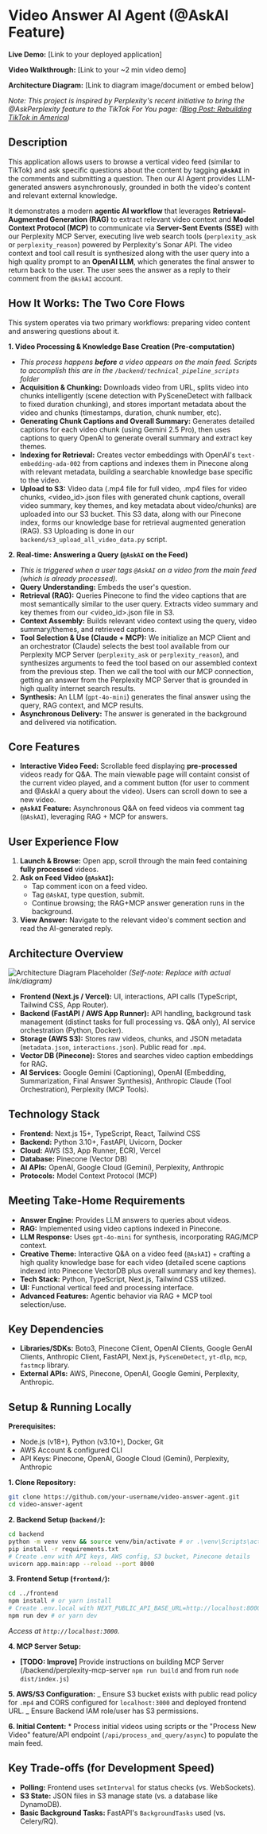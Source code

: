 # Video Answer AI Agent (@AskAI Feature)

**Live Demo:** [Link to your deployed application]

**Video Walkthrough:** [Link to your ~2 min video demo]

**Architecture Diagram:** [Link to diagram image/document or embed below]

_Note: This project is inspired by Perplexity's recent initiative to bring the @AskPerplexity feature to the TikTok For You page: ([Blog Post: Rebuilding TikTok in America](https://www.perplexity.ai/hub/blog/rebuilding-tiktok-in-america))_

## Description

This application allows users to browse a vertical video feed (similar to TikTok) and ask specific questions about the content by tagging **`@AskAI`** in the comments and submitting a question. Then our AI Agent provides LLM-generated answers asynchronously, grounded in both the video's content and relevant external knowledge.

It demonstrates a modern **agentic AI workflow** that leverages **Retrieval-Augmented Generation (RAG)** to extract relevant video context and **Model Context Protocol (MCP)** to communicate via **Server-Sent Events (SSE)** with our Perplexity MCP Server, executing live web search tools (`perplexity_ask` or `perplexity_reason`) powered by Perplexity's Sonar API. The video context and tool call result is synthesized along with the user query into a high quality prompt to an **OpenAI LLM**, which generates the final answer to return back to the user. The user sees the answer as a reply to their comment from the `@AskAI` account.

## How It Works: The Two Core Flows

This system operates via two primary workflows: preparing video content and answering questions about it.

**1. Video Processing & Knowledge Base Creation (Pre-computation)**

- _This process happens **before** a video appears on the main feed. Scripts to accomplish this are in the `/backend/technical_pipeline_scripts` folder_
- **Acquisition & Chunking:** Downloads video from URL, splits video into chunks intelligently (scene detection with PySceneDetect with fallback to fixed duration chunking), and stores important metadata about the video and chunks (timestamps, duration, chunk number, etc).
- **Generating Chunk Captions and Overall Summary:** Generates detailed captions for each video chunk (using Gemini 2.5 Pro), then uses captions to query OpenAI to generate overall summary and extract key themes.
- **Indexing for Retrieval:** Creates vector embeddings with OpenAI's `text-embedding-ada-002` from captions and indexes them in Pinecone along with relevant metadata, building a searchable knowledge base specific to the video.
- **Upload to S3:** Video data (.mp4 file for full video, .mp4 files for video chunks, <video_id>.json files with generated chunk captions, overall video summary, key themes, and key metadata about video/chunks) are uploaded into our S3 bucket. This S3 data, along with our Pinecone index, forms our knowledge base for retrieval augmented generation (RAG). S3 Uploading is done in our `backend/s3_upload_all_video_data.py` script.

**2. Real-time: Answering a Query (`@AskAI` on the Feed)**

- _This is triggered when a user tags `@AskAI` on a video from the main feed (which is already processed)._
- **Query Understanding:** Embeds the user's question.
- **Retrieval (RAG):** Queries Pinecone to find the video captions that are most semantically similar to the user query. Extracts video summary and key themes from our <video_id>.json file in S3.
- **Context Assembly:** Builds relevant video context using the query, video summary/themes, and retrieved captions.
- **Tool Selection & Use (Claude + MCP):** We initialize an MCP Client and an orchestrator (Claude) selects the best tool available from our Perplexity MCP Server (`perplexity_ask` or `perplexity_reason`), and synthesizes arguments to feed the tool based on our assembled context from the previous step. Then we call the tool with our MCP connection, getting an answer from the Perplexity MCP Server that is grounded in high quality internet search results.
- **Synthesis:** An LLM (`gpt-4o-mini`) generates the final answer using the query, RAG context, and MCP results.
- **Asynchronous Delivery:** The answer is generated in the background and delivered via notification.

## Core Features

- **Interactive Video Feed:** Scrollable feed displaying **pre-processed** videos ready for Q&A. The main viewable page will containt consist of the current video played, and a comment button (for user to comment and @AskAI a query about the video). Users can scroll down to see a new video.
- **`@AskAI` Feature:** Asynchronous Q&A on feed videos via comment tag (`@AskAI`), leveraging RAG + MCP for answers.

## User Experience Flow

1.  **Launch & Browse:** Open app, scroll through the main feed containing **fully processed** videos.
2.  **Ask on Feed Video (`@AskAI`):**
    - Tap comment icon on a feed video.
    - Tag `@AskAI`, type question, submit.
    - Continue browsing; the RAG+MCP answer generation runs in the background.
3.  **View Answer:** Navigate to the relevant video's comment section and read the AI-generated reply.

## Architecture Overview

![Architecture Diagram Placeholder](link_or_embed_your_diagram_here.png)
_(Self-note: Replace with actual link/diagram)_

- **Frontend (Next.js / Vercel):** UI, interactions, API calls (TypeScript, Tailwind CSS, App Router).
- **Backend (FastAPI / AWS App Runner):** API handling, background task management (distinct tasks for full processing vs. Q&A only), AI service orchestration (Python, Docker).
- **Storage (AWS S3):** Stores raw videos, chunks, and JSON metadata (`metadata.json`, `interactions.json`). Public read for `.mp4`.
- **Vector DB (Pinecone):** Stores and searches video caption embeddings for RAG.
- **AI Services:** Google Gemini (Captioning), OpenAI (Embedding, Summarization, Final Answer Synthesis), Anthropic Claude (Tool Orchestration), Perplexity (MCP Tools).

## Technology Stack

- **Frontend:** Next.js 15+, TypeScript, React, Tailwind CSS
- **Backend:** Python 3.10+, FastAPI, Uvicorn, Docker
- **Cloud:** AWS (S3, App Runner, ECR), Vercel
- **Database:** Pinecone (Vector DB)
- **AI APIs:** OpenAI, Google Cloud (Gemini), Perplexity, Anthropic
- **Protocols:** Model Context Protocol (MCP)

## Meeting Take-Home Requirements

- **Answer Engine:** Provides LLM answers to queries about videos.
- **RAG:** Implemented using video captions indexed in Pinecone.
- **LLM Response:** Uses `gpt-4o-mini` for synthesis, incorporating RAG/MCP context.
- **Creative Theme:** Interactive Q&A on a video feed (`@AskAI`) + crafting a high quality knowledge base for each video (detailed scene captions indexed into Pinecone VectorDB plus overall summary and key themes).
- **Tech Stack:** Python, TypeScript, Next.js, Tailwind CSS utilized.
- **UI:** Functional vertical feed and processing interface.
- **Advanced Features:** Agentic behavior via RAG + MCP tool selection/use.

## Key Dependencies

- **Libraries/SDKs:** Boto3, Pinecone Client, OpenAI Clients, Google GenAI Clients, Anthropic Client, FastAPI, Next.js, `PySceneDetect`, `yt-dlp`, `mcp`, `fastmcp` library.
- **External APIs:** AWS, Pinecone, OpenAI, Google Gemini, Perplexity, Anthropic.

## Setup & Running Locally

**Prerequisites:**

- Node.js (v18+), Python (v3.10+), Docker, Git
- AWS Account & configured CLI
- API Keys: Pinecone, OpenAI, Google Cloud (Gemini), Perplexity, Anthropic

**1. Clone Repository:**

```bash
git clone https://github.com/your-username/video-answer-agent.git
cd video-answer-agent
```

**2. Backend Setup (`backend/`):**

```bash
cd backend
python -m venv venv && source venv/bin/activate # or .\venv\Scripts\activate
pip install -r requirements.txt
# Create .env with API keys, AWS config, S3 bucket, Pinecone details
uvicorn app.main:app --reload --port 8000
```

**3. Frontend Setup (`frontend/`):**

```bash
cd ../frontend
npm install # or yarn install
# Create .env.local with NEXT_PUBLIC_API_BASE_URL=http://localhost:8000
npm run dev # or yarn dev
```

_Access at `http://localhost:3000`._

**4. MCP Server Setup:**

- **[TODO: Improve]** Provide instructions on building MCP Server (/backend/perplexity-mcp-server `npm run build` and from run `node dist/index.js`)

**5. AWS/S3 Configuration:**
_ Ensure S3 bucket exists with public read policy for `.mp4` and CORS configured for `localhost:3000` and deployed frontend URL.
_ Ensure Backend IAM role/user has S3 permissions.

**6. Initial Content:** \* Process initial videos using scripts or the "Process New Video" feature/API endpoint (`/api/process_and_query/async`) to populate the main feed.

## Key Trade-offs (for Development Speed)

- **Polling:** Frontend uses `setInterval` for status checks (vs. WebSockets).
- **S3 State:** JSON files in S3 manage state (vs. a database like DynamoDB).
- **Basic Background Tasks:** FastAPI's `BackgroundTasks` used (vs. Celery/RQ).
